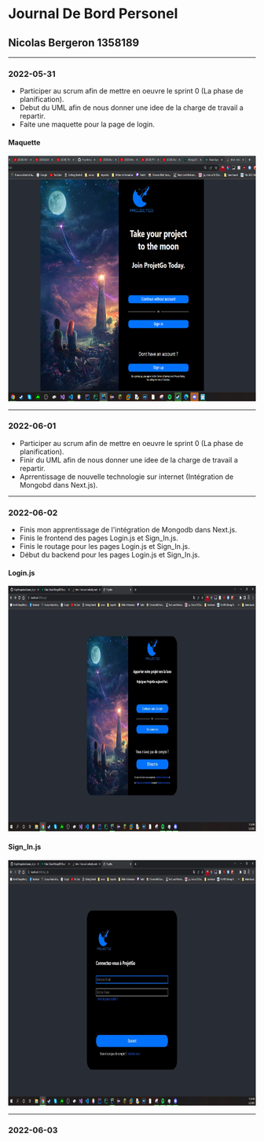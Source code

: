 # Journal De Bord Personel

## Nicolas Bergeron 1358189

---

### 2022-05-31
- Participer au scrum afin de mettre en oeuvre le sprint 0 (La phase de planification).<br>
- Debut du UML afin de nous donner une idee de la charge de travail a repartir.<br>
- Faite une maquette pour la page de login.<br>

#### Maquette
<img src="Image\image_journal_Nicolas\Login.JPG" width="800" height="500" alt="Login">

---

### 2022-06-01

- Participer au scrum afin de mettre en oeuvre le sprint 0 (La phase de planification).<br>
- Finir du UML afin de nous donner une idee de la charge de travail a repartir.<br>
- Aprrentissage de nouvelle technologie sur internet (Intégration de Mongobd dans Next.js).<br> 

---

### 2022-06-02

- Finis mon apprentissage de l'intégration de Mongodb dans Next.js.
- Finis le frontend des pages Login.js et Sign_In.js.
- Finis le routage pour les pages Login.js et Sign_In.js.
- Début du backend pour les pages Login.js et Sign_In.js.

#### Login.js
<img src="Image\image_journal_Nicolas\Login2.JPG" width="800" height="500" alt="Login">

#### Sign_In.js

<img src="Image\image_journal_Nicolas\SignIn.JPG" width="800" height="500" alt="Login">

---

### 2022-06-03